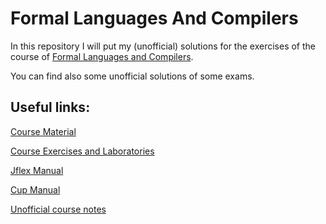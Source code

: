 # Formal Languages And Compilers

In this repository I will put my (unofficial) solutions for the exercises of 
the course of [Formal Languages and Compilers](http://staff.polito.it/silvano.rivoira/FormalLanguagesCompilers/materials.htm).

You can find also some unofficial solutions of some exams.

## Useful links:
[Course Material](http://staff.polito.it/silvano.rivoira/FormalLanguagesCompilers/materials.htm)

[Course Exercises and Laboratories](http://www.skenz.it/compilers/)

[Jflex Manual](http://www.skenz.it/compilers/resources/jflex.pdf)

[Cup Manual](http://www.skenz.it/compilers/resources/cupManual.html)

[Unofficial course notes](https://github.com/terrinoni/FormalLanguagesAndCompilers-Notes)
